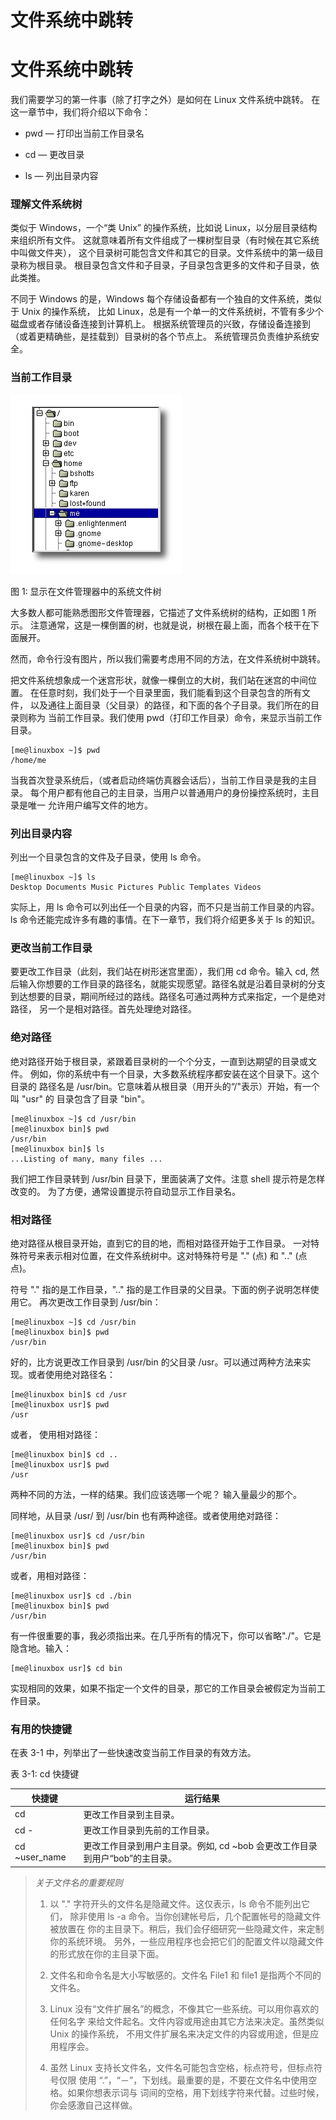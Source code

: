 # 文件系统中跳转

# 文件系统中跳转

我们需要学习的第一件事（除了打字之外）是如何在 Linux 文件系统中跳转。 在这一章节中，我们将介绍以下命令：

*   pwd — 打印出当前工作目录名

*   cd — 更改目录

*   ls — 列出目录内容

### 理解文件系统树

类似于 Windows，一个“类 Unix” 的操作系统，比如说 Linux，以分层目录结构来组织所有文件。 这就意味着所有文件组成了一棵树型目录（有时候在其它系统中叫做文件夹）， 这个目录树可能包含文件和其它的目录。文件系统中的第一级目录称为根目录。 根目录包含文件和子目录，子目录包含更多的文件和子目录，依此类推。

不同于 Windows 的是，Windows 每个存储设备都有一个独自的文件系统，类似于 Unix 的操作系统， 比如 Linux，总是有一个单一的文件系统树，不管有多少个磁盘或者存储设备连接到计算机上。 根据系统管理员的兴致，存储设备连接到（或着更精确些，是挂载到）目录树的各个节点上。 系统管理员负责维护系统安全。

### 当前工作目录

![](img/3.png)

图 1: 显示在文件管理器中的系统文件树

大多数人都可能熟悉图形文件管理器，它描述了文件系统树的结构，正如图 1 所示。 注意通常，这是一棵倒置的树，也就是说，树根在最上面，而各个枝干在下面展开。

然而，命令行没有图片，所以我们需要考虑用不同的方法，在文件系统树中跳转。

把文件系统想象成一个迷宫形状，就像一棵倒立的大树，我们站在迷宫的中间位置。 在任意时刻，我们处于一个目录里面，我们能看到这个目录包含的所有文件， 以及通往上面目录（父目录）的路径，和下面的各个子目录。我们所在的目录则称为 当前工作目录。我们使用 pwd（打印工作目录）命令，来显示当前工作目录。

```
[me@linuxbox ~]$ pwd
/home/me 
```

当我首次登录系统后，（或者启动终端仿真器会话后），当前工作目录是我的主目录。 每个用户都有他自己的主目录，当用户以普通用户的身份操控系统时，主目录是唯一 允许用户编写文件的地方。

### 列出目录内容

列出一个目录包含的文件及子目录，使用 ls 命令。

```
[me@linuxbox ~]$ ls
Desktop Documents Music Pictures Public Templates Videos 
```

实际上，用 ls 命令可以列出任一个目录的内容，而不只是当前工作目录的内容。 ls 命令还能完成许多有趣的事情。在下一章节，我们将介绍更多关于 ls 的知识。

### 更改当前工作目录

要更改工作目录（此刻，我们站在树形迷宫里面），我们用 cd 命令。输入 cd, 然后输入你想要的工作目录的路径名，就能实现愿望。路径名就是沿着目录树的分支 到达想要的目录，期间所经过的路线。路径名可通过两种方式来指定，一个是绝对路径， 另一个是相对路径。首先处理绝对路径。

### 绝对路径

绝对路径开始于根目录，紧跟着目录树的一个个分支，一直到达期望的目录或文件。 例如，你的系统中有一个目录，大多数系统程序都安装在这个目录下。这个目录的 路径名是 /usr/bin。它意味着从根目录（用开头的“/"表示）开始，有一个叫 "usr" 的 目录包含了目录 "bin"。

```
[me@linuxbox ~]$ cd /usr/bin
[me@linuxbox bin]$ pwd
/usr/bin
[me@linuxbox bin]$ ls
...Listing of many, many files ... 
```

我们把工作目录转到 /usr/bin 目录下，里面装满了文件。注意 shell 提示符是怎样改变的。 为了方便，通常设置提示符自动显示工作目录名。

### 相对路径

绝对路径从根目录开始，直到它的目的地，而相对路径开始于工作目录。 一对特殊符号来表示相对位置，在文件系统树中。这对特殊符号是 "." (点) 和 ".." (点点)。

符号 "." 指的是工作目录，".." 指的是工作目录的父目录。下面的例子说明怎样使用它。 再次更改工作目录到 /usr/bin：

```
[me@linuxbox ~]$ cd /usr/bin
[me@linuxbox bin]$ pwd
/usr/bin 
```

好的，比方说更改工作目录到 /usr/bin 的父目录 /usr。可以通过两种方法来实现。或者使用绝对路径名：

```
[me@linuxbox bin]$ cd /usr
[me@linuxbox usr]$ pwd
/usr 
```

或者， 使用相对路径：

```
[me@linuxbox bin]$ cd ..
[me@linuxbox usr]$ pwd
/usr 
```

两种不同的方法，一样的结果。我们应该选哪一个呢？ 输入量最少的那个。

同样地，从目录 /usr/ 到 /usr/bin 也有两种途径。或者使用绝对路径：

```
[me@linuxbox usr]$ cd /usr/bin
[me@linuxbox bin]$ pwd
/usr/bin 
```

或者，用相对路径：

```
[me@linuxbox usr]$ cd ./bin
[me@linuxbox bin]$ pwd
/usr/bin 
```

有一件很重要的事，我必须指出来。在几乎所有的情况下，你可以省略"./"。它是隐含地。输入：

```
[me@linuxbox usr]$ cd bin 
```

实现相同的效果，如果不指定一个文件的目录，那它的工作目录会被假定为当前工作目录。

### 有用的快捷键

在表 3-1 中，列举出了一些快速改变当前工作目录的有效方法。

表 3-1: cd 快捷键

| 快捷键 | 运行结果 |
| --- | --- |
| cd | 更改工作目录到主目录。 |
| cd - | 更改工作目录到先前的工作目录。 |
| cd ~user_name | 更改工作目录到用户主目录。例如, cd ~bob 会更改工作目录到用户“bob”的主目录。 |

> *关于文件名的重要规则*
> 
> 1.  以 "." 字符开头的文件名是隐藏文件。这仅表示，ls 命令不能列出它们， 除非使用 ls -a 命令。当你创建帐号后，几个配置帐号的隐藏文件被放置在 你的主目录下。稍后，我们会仔细研究一些隐藏文件，来定制你的系统环境。 另外，一些应用程序也会把它们的配置文件以隐藏文件的形式放在你的主目录下面。
>     
>     
> 2.  文件名和命令名是大小写敏感的。文件名 File1 和 file1 是指两个不同的文件名。
>     
>     
> 3.  Linux 没有“文件扩展名”的概念，不像其它一些系统。可以用你喜欢的任何名字 来给文件起名。文件内容或用途由其它方法来决定。虽然类似 Unix 的操作系统， 不用文件扩展名来决定文件的内容或用途，但是应用程序会。
>     
>     
> 4.  虽然 Linux 支持长文件名，文件名可能包含空格，标点符号，但标点符号仅限 使用 “.”，“－”，下划线。最重要的是，不要在文件名中使用空格。如果你想表示词与 词间的空格，用下划线字符来代替。过些时候，你会感激自己这样做。